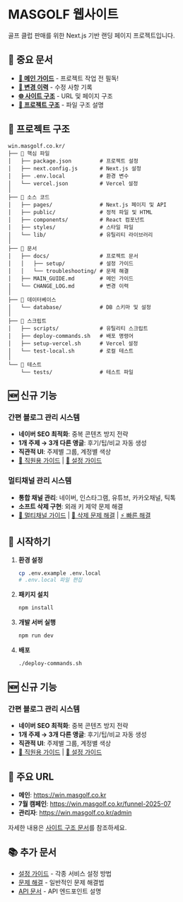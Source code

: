 # MASGOLF 웹사이트

골프 클럽 판매를 위한 Next.js 기반 랜딩 페이지 프로젝트입니다.

## 🚨 중요 문서

- **[📢 메인 가이드](./MAIN_GUIDE.md)** - 프로젝트 작업 전 필독!
- **[📝 변경 이력](./CHANGE_LOG.md)** - 수정 사항 기록
- **[🌐 사이트 구조](./docs/SITE_STRUCTURE.md)** - URL 및 페이지 구조
- **[📁 프로젝트 구조](./docs/PROJECT_STRUCTURE_GUIDE.md)** - 파일 구조 설명

## 📂 프로젝트 구조

```
win.masgolf.co.kr/
├── 📄 핵심 파일
│   ├── package.json         # 프로젝트 설정
│   ├── next.config.js       # Next.js 설정
│   ├── .env.local           # 환경 변수
│   └── vercel.json          # Vercel 설정
│
├── 📁 소스 코드
│   ├── pages/               # Next.js 페이지 및 API
│   ├── public/              # 정적 파일 및 HTML
│   ├── components/          # React 컴포넌트
│   ├── styles/              # 스타일 파일
│   └── lib/                 # 유틸리티 라이브러리
│
├── 📁 문서
│   ├── docs/                # 프로젝트 문서
│   │   ├── setup/           # 설정 가이드
│   │   └── troubleshooting/ # 문제 해결
│   ├── MAIN_GUIDE.md        # 메인 가이드
│   └── CHANGE_LOG.md        # 변경 이력
│
├── 📁 데이터베이스
│   └── database/            # DB 스키마 및 설정
│
├── 📁 스크립트
│   ├── scripts/             # 유틸리티 스크립트
│   ├── deploy-commands.sh   # 배포 명령어
│   ├── setup-vercel.sh      # Vercel 설정
│   └── test-local.sh        # 로컬 테스트
│
└── 📁 테스트
    └── tests/               # 테스트 파일
```

## 🆕 신규 기능

### 간편 블로그 관리 시스템
- **네이버 SEO 최적화**: 중복 콘텐츠 방지 전략
- **1개 주제 → 3개 다른 앵글**: 후기/팁/비교 자동 생성
- **직관적 UI**: 주제별 그룹, 계정별 색상
- [📖 직원용 가이드](./docs/EMPLOYEE_BLOG_GUIDE.md) | [🔧 설정 가이드](./docs/SIMPLE_BLOG_SETUP.md)

### 멀티채널 관리 시스템
- **통합 채널 관리**: 네이버, 인스타그램, 유튜브, 카카오채널, 틱톡
- **소프트 삭제 구현**: 외래 키 제약 문제 해결
- [📖 멀티채널 가이드](./docs/MULTICHANNEL_UPDATE_GUIDE.md) | [🔧 삭제 문제 해결](./docs/MULTICHANNEL_DELETE_ISSUE_GUIDE.md) | [⚡ 빠른 해결](./docs/QUICK_FIX_DELETE_ISSUE.md)

## 🚀 시작하기

1. **환경 설정**
   ```bash
   cp .env.example .env.local
   # .env.local 파일 편집
   ```

2. **패키지 설치**
   ```bash
   npm install
   ```

3. **개발 서버 실행**
   ```bash
   npm run dev
   ```

4. **배포**
   ```bash
   ./deploy-commands.sh
   ```

## 🆕 신규 기능

### 간편 블로그 관리 시스템
- **네이버 SEO 최적화**: 중복 콘텐츠 방지 전략
- **1개 주제 → 3개 다른 앵글**: 후기/팁/비교 자동 생성
- **직관적 UI**: 주제별 그룹, 계정별 색상
- [📖 직원용 가이드](./docs/EMPLOYEE_BLOG_GUIDE.md) | [🔧 설정 가이드](./docs/SIMPLE_BLOG_SETUP.md)

## 🔗 주요 URL

- **메인**: https://win.masgolf.co.kr
- **7월 캠페인**: https://win.masgolf.co.kr/funnel-2025-07
- **관리자**: https://win.masgolf.co.kr/admin

자세한 내용은 [사이트 구조 문서](./docs/SITE_STRUCTURE.md)를 참조하세요.

## 📚 추가 문서

- [설정 가이드](./docs/setup/) - 각종 서비스 설정 방법
- [문제 해결](./docs/troubleshooting/) - 일반적인 문제 해결법
- [API 문서](./pages/api/) - API 엔드포인트 설명
